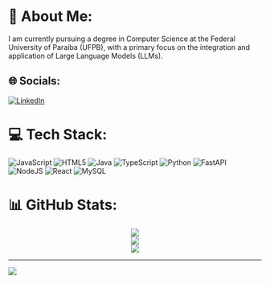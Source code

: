 # 💫 About Me:
I am currently pursuing a degree in Computer Science at the Federal University of Paraíba (UFPB), with a primary focus on the integration and application of Large Language Models (LLMs).


## 🌐 Socials:
[![LinkedIn](https://img.shields.io/badge/LinkedIn-%230077B5.svg?logo=linkedin&logoColor=white)](https://www.linkedin.com/in/vinicius-melo-1b4244200/) 

# 💻 Tech Stack:
![JavaScript](https://img.shields.io/badge/javascript-%23323330.svg?style=for-the-badge&logo=javascript&logoColor=%23F7DF1E) ![HTML5](https://img.shields.io/badge/html5-%23E34F26.svg?style=for-the-badge&logo=html5&logoColor=white) ![Java](https://img.shields.io/badge/java-%23ED8B00.svg?style=for-the-badge&logo=openjdk&logoColor=white) ![TypeScript](https://img.shields.io/badge/typescript-%23007ACC.svg?style=for-the-badge&logo=typescript&logoColor=white) ![Python](https://img.shields.io/badge/python-3670A0?style=for-the-badge&logo=python&logoColor=ffdd54) ![FastAPI](https://img.shields.io/badge/FastAPI-005571?style=for-the-badge&logo=fastapi) ![NodeJS](https://img.shields.io/badge/node.js-6DA55F?style=for-the-badge&logo=node.js&logoColor=white) ![React](https://img.shields.io/badge/react-%2320232a.svg?style=for-the-badge&logo=react&logoColor=%2361DAFB) ![MySQL](https://img.shields.io/badge/mysql-4479A1.svg?style=for-the-badge&logo=mysql&logoColor=white)
# 📊 GitHub Stats:
<div align="center">

  <img src="https://github-readme-stats.vercel.app/api?username=vinisovini&theme=dark&hide_border=false&include_all_commits=true&count_private=true" />
  <br/>
  <img src="https://nirzak-streak-stats.vercel.app/?user=vinisovini&theme=dark&hide_border=false" />
  <br/>
  <img src="https://github-readme-stats.vercel.app/api/top-langs/?username=vinisovini&theme=dark&hide_border=false&include_all_commits=true&count_private=true&layout=compact" />

</div>

---
[![](https://visitcount.itsvg.in/api?id=vinisovini&icon=10&color=13)](https://visitcount.itsvg.in)

<!-- Proudly created with GPRM ( https://gprm.itsvg.in ) -->
